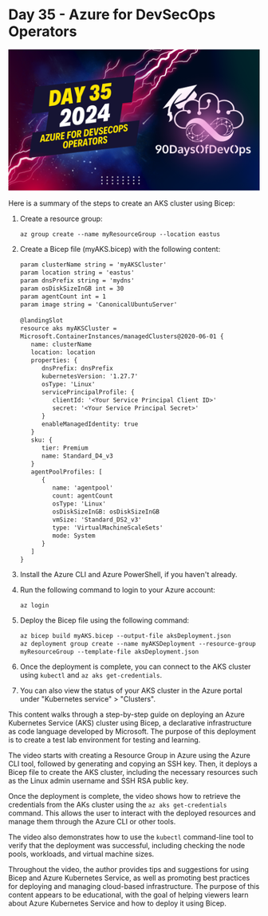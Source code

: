 # Day 35 - Azure for DevSecOps Operators
[![Watch the video](thumbnails/day35.png)](https://www.youtube.com/watch?v=5s1w09vGjyY)

 Here is a summary of the steps to create an AKS cluster using Bicep:

1. Create a resource group:
   ```
   az group create --name myResourceGroup --location eastus
   ```

2. Create a Bicep file (myAKS.bicep) with the following content:

   ```
   param clusterName string = 'myAKSCluster'
   param location string = 'eastus'
   param dnsPrefix string = 'mydns'
   param osDiskSizeInGB int = 30
   param agentCount int = 1
   param image string = 'CanonicalUbuntuServer'

   @landingSlot
   resource aks myAKSCluster = Microsoft.ContainerInstances/managedClusters@2020-06-01 {
      name: clusterName
      location: location
      properties: {
         dnsPrefix: dnsPrefix
         kubernetesVersion: '1.27.7'
         osType: 'Linux'
         servicePrincipalProfile: {
            clientId: '<Your Service Principal Client ID>'
            secret: '<Your Service Principal Secret>'
         }
         enableManagedIdentity: true
      }
      sku: {
         tier: Premium
         name: Standard_D4_v3
      }
      agentPoolProfiles: [
         {
            name: 'agentpool'
            count: agentCount
            osType: 'Linux'
            osDiskSizeInGB: osDiskSizeInGB
            vmSize: 'Standard_DS2_v3'
            type: 'VirtualMachineScaleSets'
            mode: System
         }
      ]
   }
   ```

3. Install the Azure CLI and Azure PowerShell, if you haven't already.

4. Run the following command to login to your Azure account:

   ```
   az login
   ```

5. Deploy the Bicep file using the following command:

   ```
   az bicep build myAKS.bicep --output-file aksDeployment.json
   az deployment group create --name myAKSDeployment --resource-group myResourceGroup --template-file aksDeployment.json
   ```

6. Once the deployment is complete, you can connect to the AKS cluster using `kubectl` and `az aks get-credentials`.

7. You can also view the status of your AKS cluster in the Azure portal under "Kubernetes service" > "Clusters".


This content walks through a step-by-step guide on deploying an Azure Kubernetes Service (AKS) cluster using Bicep, a declarative infrastructure as code language developed by Microsoft. The purpose of this deployment is to create a test lab environment for testing and learning.

The video starts with creating a Resource Group in Azure using the Azure CLI tool, followed by generating and copying an SSH key. Then, it deploys a Bicep file to create the AKS cluster, including the necessary resources such as the Linux admin username and SSH RSA public key.

Once the deployment is complete, the video shows how to retrieve the credentials from the AKs cluster using the `az aks get-credentials` command. This allows the user to interact with the deployed resources and manage them through the Azure CLI or other tools.

The video also demonstrates how to use the `kubectl` command-line tool to verify that the deployment was successful, including checking the node pools, workloads, and virtual machine sizes.

Throughout the video, the author provides tips and suggestions for using Bicep and Azure Kubernetes Service, as well as promoting best practices for deploying and managing cloud-based infrastructure. The purpose of this content appears to be educational, with the goal of helping viewers learn about Azure Kubernetes Service and how to deploy it using Bicep.
